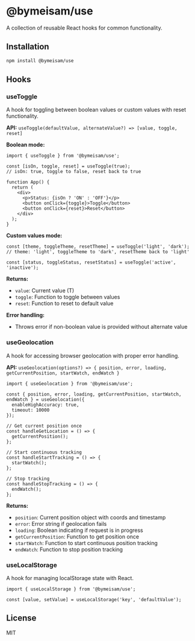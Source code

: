 # @bymeisam/use

A collection of reusable React hooks for common functionality.

## Installation

```bash
npm install @bymeisam/use
```

## Hooks

### useToggle
A hook for toggling between boolean values or custom values with reset functionality.

**API:** `useToggle(defaultValue, alternateValue?) => [value, toggle, reset]`

**Boolean mode:**
```tsx
import { useToggle } from '@bymeisam/use';

const [isOn, toggle, reset] = useToggle(true);
// isOn: true, toggle to false, reset back to true

function App() {
  return (
    <div>
      <p>Status: {isOn ? 'ON' : 'OFF'}</p>
      <button onClick={toggle}>Toggle</button>
      <button onClick={reset}>Reset</button>
    </div>
  );
}
```

**Custom values mode:**
```tsx
const [theme, toggleTheme, resetTheme] = useToggle('light', 'dark');
// theme: 'light', toggleTheme to 'dark', resetTheme back to 'light'

const [status, toggleStatus, resetStatus] = useToggle('active', 'inactive');
```

**Returns:**
- `value`: Current value (T)
- `toggle`: Function to toggle between values
- `reset`: Function to reset to default value

**Error handling:**
- Throws error if non-boolean value is provided without alternate value

### useGeolocation
A hook for accessing browser geolocation with proper error handling.

**API:** `useGeolocation(options?) => { position, error, loading, getCurrentPosition, startWatch, endWatch }`

```tsx
import { useGeolocation } from '@bymeisam/use';

const { position, error, loading, getCurrentPosition, startWatch, endWatch } = useGeolocation({
  enableHighAccuracy: true,
  timeout: 10000
});

// Get current position once
const handleGetLocation = () => {
  getCurrentPosition();
};

// Start continuous tracking
const handleStartTracking = () => {
  startWatch();
};

// Stop tracking
const handleStopTracking = () => {
  endWatch();
};
```

**Returns:**
- `position`: Current position object with coords and timestamp
- `error`: Error string if geolocation fails
- `loading`: Boolean indicating if request is in progress
- `getCurrentPosition`: Function to get position once
- `startWatch`: Function to start continuous position tracking
- `endWatch`: Function to stop position tracking

### useLocalStorage
A hook for managing localStorage state with React.

```tsx
import { useLocalStorage } from '@bymeisam/use';

const [value, setValue] = useLocalStorage('key', 'defaultValue');
```

## License

MIT